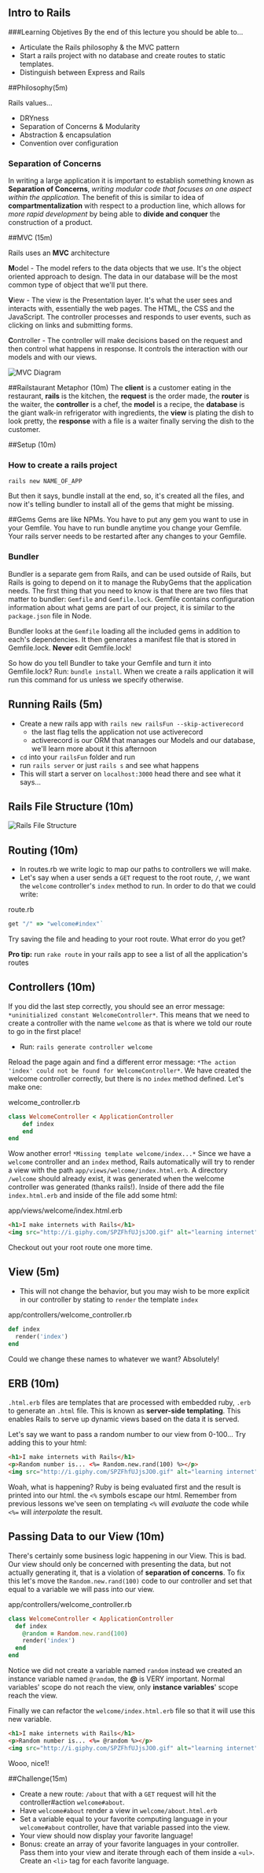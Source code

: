 ## Intro to Rails

###Learning Objetives
By the end of this lecture you should be able to...

- Articulate the Rails philosophy & the MVC pattern
- Start a rails project with no database and create routes to static templates.
- Distinguish between Express and Rails

##Philosophy(5m)

Rails values...

* DRYness
* Separation of Concerns & Modularity
* Abstraction & encapsulation
* Convention over configuration

### Separation of Concerns

In writing a large application it is important to establish something known as **Separation of Concerns**, *writing modular code that focuses on one aspect within the application.* The benefit of this is similar to idea of **compartmentalization** with respect to a production line, which allows for *more rapid development* by being able to **divide and conquer** the construction of a product. 

##MVC (15m)

Rails uses an __MVC__ architecture

<b>M</b>odel - The model refers to the data objects that we use. It's the object oriented approach to design. The data in our database will be the most common type of object that we'll put there.

<b>V</b>iew - The view is the Presentation layer. It's what the user sees and interacts with, essentially the web pages. The HTML, the CSS and the JavaScript. The controller processes and responds to user events, such as clicking on links and submitting forms. 

<b>C</b>ontroller - The controller will make decisions based on the request and then control what happens in response. It controls the interaction with our models and with our views. 

![MVC Diagram](http://elibildner.files.wordpress.com/2012/06/screen-shot-2012-06-05-at-2-12-18-am.png)

##Railstaurant Metaphor (10m)
The **client** is a customer eating in the restaurant, **rails** is the kitchen, the **request** is the order made, the **router** is the waiter, the **controller** is a chef, the **model** is a recipe, the **database** is the giant walk-in refrigerator with ingredients, the **view** is plating the dish to look pretty, the **response** with a file is a waiter finally serving the dish to the customer.

##Setup (10m)

### How to create a rails project

`rails new NAME_OF_APP`

But then it says, bundle install at the end, so, it's created all the files, and now it's telling bundler to install all of the gems that might be missing.

##Gems
Gems are like NPMs. You have to put any gem you want to use in your Gemfile. You have to run bundle anytime you change your Gemfile. Your rails server needs to be restarted after any changes to your Gemfile.

### Bundler

Bundler is a separate gem from Rails, and can be used outside of
Rails, but Rails is going to depend on it to manage the RubyGems that the application needs. The first thing that you need to know is that there are two files that matter to bundler: `Gemfile` and `Gemfile.lock`. Gemfile contains configuration information about what
gems are part of our project, it is similar to the `package.json` file in Node.

Bundler looks at the `Gemfile` loading all the included gems in addition to each's dependencies. It then generates a manifest file that is stored in Gemfile.lock. **Never** edit Gemfile.lock!

So how do you tell Bundler to take your Gemfile and turn it into Gemfile.lock? Run: `bundle install`. When we create a rails application it will run this command for us unless we specify otherwise.

## Running Rails (5m)

- Create a new rails app with `rails new railsFun --skip-activerecord`
    - the last flag tells the application not use activerecord
    - activerecord is our ORM that manages our Models and our database, we'll learn more about it this afternoon
- `cd` into your `railsFun` folder and run
- run `rails server` or just `rails s` and see what happens
- This will start a server on `localhost:3000` head there and see what it says...

## Rails File Structure (10m)

![Rails File Structure](http://i.imgur.com/whOL4DQ.png)

## Routing (10m)

- In routes.rb we write logic to map our paths to controllers we will make.
- Let's say when a user sends a `GET` request to the root route, `/`, we want the `welcome` controller's `index` method to run. In order to do that we could write:

route.rb

```ruby
get "/" => "welcome#index"`
```
Try saving the file and heading to your root route. What error do you get?

**Pro tip:** run `rake route` in your rails app to see a list of all the application's routes

## Controllers (10m)

If you did the last step correctly, you should see an error message: `*uninitialized constant WelcomeController*`. This means that we need to create a controller with the name `welcome` as that is where we told our route to go in the first place!

- Run: `rails generate controller welcome`

Reload the page again and find a different error message: `*The action 'index' could not be found for WelcomeController*`. We have created the welcome controller correctly, but there is no `index` method defined. Let's make one:

welcome_controller.rb

```ruby 
class WelcomeController < ApplicationController
    def index
    end
end
```

Wow another error! `*Missing template welcome/index...*` Since we have a `welcome` controller and an `index` method, Rails automatically will try to render a view with the path `app/views/welcome/index.html.erb`.  A directory `/welcome` should already exist, it was generated when the welcome controller was generated (thanks rails!). Inside of there add the file `index.html.erb` and inside of the file add some html:

app/views/welcome/index.html.erb

```html
<h1>I make internets with Rails</h1>
<img src="http://i.giphy.com/SPZFhfUJjsJO0.gif" alt="learning internet" style="width: 300px">
```
Checkout out your root route one more time.

## View (5m)

- This will not change the behavior, but you may wish to be more explicit in our controller by stating to `render` the template `index` 

app/controllers/welcome_controller.rb

```ruby
def index
  render('index')
end
```

Could we change these names to whatever we want? Absolutely!

## ERB (10m)

`.html.erb` files are templates that are processed with embedded ruby, `.erb` to generate an `.html` file. This is known as **server-side templating**. This enables Rails to serve up dynamic views based on the data it is served.

Let's say we want to pass a random number to our view from 0-100... Try adding this to your html:

```html
<h1>I make internets with Rails</h1>
<p>Random number is... <%= Random.new.rand(100) %></p>
<img src="http://i.giphy.com/SPZFhfUJjsJO0.gif" alt="learning internet" style="width: 300px">
```

Woah, what is happening? Ruby is being evaluated first and the result is printed into our html. the `<%` symbols escape our html. Remember from previous lessons we've seen on templating `<%` will *evaluate* the code while `<%=` will *interpolate* the result.

## Passing Data to our View (10m)

There's certainly some business logic happening in our View. This is bad. Our view should only be concerned with presenting the data, but not actually generating it, that is a violation of **separation of concerns**. To fix this let's move the `Random.new.rand(100)` code to our controller and set that equal to a variable we will pass into our view.

app/controllers/welcome_controller.rb

```ruby
class WelcomeController < ApplicationController
  def index
    @random = Random.new.rand(100)
    render('index')
  end
end
```

Notice we did not create a variable named `random` instead we created an instance variable named `@random`, the **@** is VERY important. Normal variables' scope do not reach the view, only **instance variables**' scope reach the view.

Finally we can refactor the `welcome/index.html.erb` file so that it will use this new variable.

```html
<h1>I make internets with Rails</h1>
<p>Random number is... <%= @random %></p>
<img src="http://i.giphy.com/SPZFhfUJjsJO0.gif" alt="learning internet" style="width: 300px">
```
Wooo, nice1!

##Challenge(15m)

* Create a new route: `/about` that with a `GET` request will hit the controller#action `welcome#about`.
* Have `welcome#about` render a view in `welcome/about.html.erb`
* Set a variable equal to your favorite computing language in your `welcome#about` controller, have that variable passed into the view.
* Your view should now display your favorite language!
* Bonus: create an array of your favorite languages in your controller. Pass them into your view and iterate through each of them inside a `<ul>`. Create an `<li>` tag for each favorite language.
